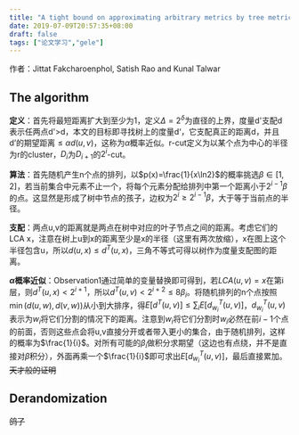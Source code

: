 ```yaml
---
title: "A tight bound on approximating arbitrary metrics by tree metrics"
date: 2019-07-09T20:57:35+08:00
draft: false
tags: ["论文学习","gele"]
---
```


作者：Jittat Fakcharoenphol, Satish Rao and Kunal Talwar

## The algorithm

**定义**：首先将最短距离扩大到至少为1，定义$\Delta=2^\delta$为直径的上界，度量d'支配d表示任两点d'>d，本文的目标即寻找树上的度量d‘，它支配真正的距离d，并且d’的期望距离$\le\alpha d(u,v)$，这称为$\alpha$概率近似。r-cut定义为以某个点为中心的半径为r的cluster，$D_i$为$D_{i+1}$的$2^i$-cut。

**算法**：首先随机产生n个点的排列，以$p(x)=\frac{1}{x\ln2}$的概率挑选$\beta\in[1,2]$，若当前集合中元素不止一个，将每个元素分配给排列中第一个距离小于$2^{i-1}\beta$的点。这显然是形成了树中节点的孩子，边权为$2^i\ge 2^{i-1}\beta$，大于等于当前点的半径。

**支配**：两点u,v的距离就是两点在树中对应的叶子节点之间的距离。考虑它们的LCA x，注意在树上u到x的距离至少是x的半径（这里有两次放缩），x在图上这个半径包含u，所以$d(u,x)\le d^T(u,x)$，三角不等式可得以树作为度量支配图的距离。

**$\alpha$概率近似**：Observation1通过简单的变量替换即可得到，若$LCA(u,v)=x$在第i层，则$d^T(u,x)<2^{i+1}$，所以$d^T(u,v)<2^{i+2}\le8\beta_i$。将随机排列的n个点按照$\min(d(u,w),d(v,w))$从小到大排序，得$E[d^T(u,v)]\le \sum_i E[d^T_{w_i}(u,v)]$，$d^T_{w_i}(u,v)$表示为$w_i$将它们分割的情况下的距离。注意到$w_i$将它们分割时$w_i$必然在前$i-1$个点的前面，否则这些点会将u,v直接分开或者带入更小的集合，由于随机排列，这样的概率为$\frac{1}{i}$。对所有可能的$\beta_i$做积分求期望（这边也有点绕，并不是直接对$\beta$积分），外面再乘一个$\frac{1}{i}$即可求出$E[d^T_{w_i}(u,v)]$，最后直接累加。~~天才般的证明~~

## Derandomization

~~鸽了~~